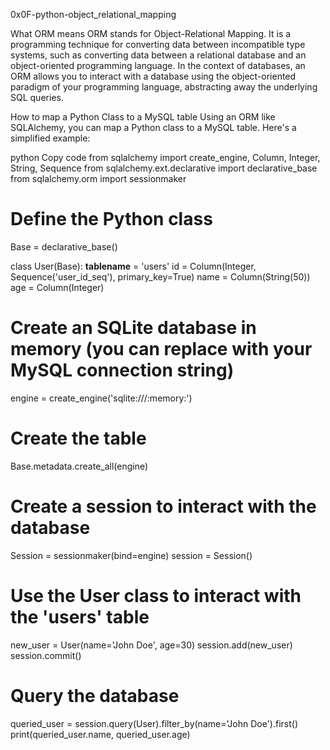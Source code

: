 0x0F-python-object_relational_mapping

What ORM means
ORM stands for Object-Relational Mapping. It is a programming technique for converting data between incompatible type systems, such as converting data between a relational database and an object-oriented programming language. In the context of databases, an ORM allows you to interact with a database using the object-oriented paradigm of your programming language, abstracting away the underlying SQL queries.

How to map a Python Class to a MySQL table
Using an ORM like SQLAlchemy, you can map a Python class to a MySQL table. Here's a simplified example:

python
Copy code
from sqlalchemy import create_engine, Column, Integer, String, Sequence
from sqlalchemy.ext.declarative import declarative_base
from sqlalchemy.orm import sessionmaker

# Define the Python class
Base = declarative_base()

class User(Base):
    __tablename__ = 'users'
    id = Column(Integer, Sequence('user_id_seq'), primary_key=True)
    name = Column(String(50))
    age = Column(Integer)

# Create an SQLite database in memory (you can replace with your MySQL connection string)
engine = create_engine('sqlite:///:memory:')

# Create the table
Base.metadata.create_all(engine)

# Create a session to interact with the database
Session = sessionmaker(bind=engine)
session = Session()

# Use the User class to interact with the 'users' table
new_user = User(name='John Doe', age=30)
session.add(new_user)
session.commit()

# Query the database
queried_user = session.query(User).filter_by(name='John Doe').first()
print(queried_user.name, queried_user.age)
